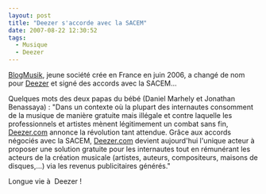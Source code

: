 ```yaml
---
layout: post
title: "Deezer s'accorde avec la SACEM"
date: 2007-08-22 12:30:52
tags:
  - Musique
  - Deezer
---
```


[BlogMusik](//www.hugedomains.com/domain_profile.cfm?d=blogmusik&amp;e=com), jeune société crée en France en juin 2006, a changé de nom pour [Deezer](http://www.deezer.com) et signé des accords avec la SACEM&#8230;

<!-- more -->

Quelques mots des deux papas du bébé (Daniel Marhely et Jonathan Benassaya)&nbsp;: "Dans un contexte où la plupart des internautes consomment de la musique de manière gratuite mais illégale et contre laquelle les professionnels et artistes mènent légitimement un combat sans fin, [Deezer.com](//www.deezer.com) annonce la révolution tant attendue. Grâce aux accords négociés avec la SACEM, [Deezer.com](http://www.deezer.com) devient aujourd'hui l'unique acteur à  proposer une solution gratuite pour les internautes tout en rémunérant les acteurs de la création musicale (artistes, auteurs, compositeurs, maisons de disques,&#8230;) via les revenus publicitaires générés."

Longue vie à  Deezer&nbsp;!